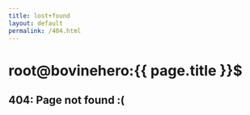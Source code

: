 ```yaml
---
title: lost+found
layout: default
permalink: /404.html
---
```


# root@bovinehero:{{ page.title }}$ 

## 404: Page not found :(
